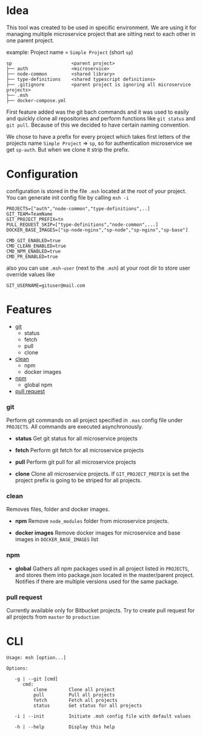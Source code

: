 # Idea

This tool was created to be used in specific environment. We are using it for managing multiple microservice project that are sitting next to each other in one parent project.

example: Project name = `Simple Project` (short `sp`)
```
sp                      <parent project>
├── auth                <microservice>
├── node-common         <shared library>
├── type-definitions    <shared typescript definitions>
├── .gitignore          <parent project is ignoring all microservice projects>
├── .msh
├── docker-compose.yml
```

First feature added was the git bach commands and it was used to easily and quickly clone all repositories and perform functions like `git status` and `git pull`. Because of this we decided to have certain naming convention.

We chose to have a prefix for every project which takes first letters of the projects name `Simple Project` => `sp`, so for authentication microservice we get `sp-auth`. But when we clone it strip the prefix.

# Configuration

configuration is stored in the file `.msh` located at the root of your project. You can generate init config file by calling `msh -i`
```dotenv
PROJECTS=["auth","node-common","type-definitions",..]
GIT_TEAM=TeamName
GIT_PROJECT_PREFIX=tn
PULL_REQUEST_SKIP=["type-definitions","node-common",...]
DOCKER_BASE_IMAGES=["sp-node-nginx","sp-node","sp-nginx","sp-base"]

CMD_GIT_ENABLED=true
CMD_CLEAN_ENABLED=true
CMD_NPM_ENABLED=true
CMD_PR_ENABLED=true
```
also you can use `.msh-user` (next to the `.msh`) at your root dir to store user override values like
```dotenv
GIT_USERNAME=gituser@mail.com
```


# Features

* [git](#git)
  * status
  * fetch
  * pull
  * clone
* [clean](#clean)
  * npm
  * docker images
* [npm](#npm)
  * global npm
* [pull request](#pull-request)

### git
Perform git commands on all project specified in `.mas` config file under `PROJECTS`. All commands are executed asynchronously.

* **status** Get git status for all microservice projects

* **fetch** Perform git fetch for all microservice projects

* **pull** Perform git pull for all microservice projects

* **clone** Clone all microservice projects. If `GIT_PROJECT_PREFIX` is set the project prefix is going to be striped for all projects.

### clean
Removes files, folder and docker images.

* **npm** Remove `node_modules` folder from microservice projects.

* **docker images** Remove docker images for microservice and base images in `DOCKER_BASE_IMAGES` list

### npm

* **global** Gathers all npm packages used in all project listed in `PROJECTS`, and stores them into package.json located in the master/parent project. Notifies if there are multiple versions used for the same package.

### pull request

Currently available only for Bitbucket projects. Try to create pull request for all projects from `master` to `production`


# CLI
```
Usage: msh [option...]

Options:

   -g | --git [cmd]
      cmd:
          clone        Clone all project
          pull         Pull all projects
          fetch        Fetch all projects
          status       Get status for all projects

   -i | --init         Initiate .msh config file with default values

   -h | --help         Display this help
```
